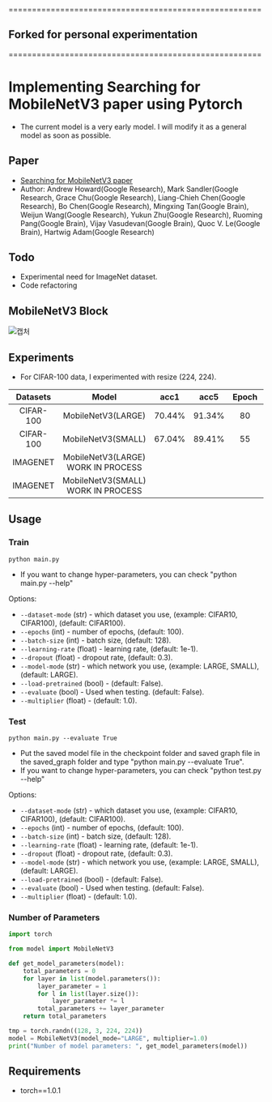 ======================================================
## Forked for personal experimentation
======================================================

# Implementing Searching for MobileNetV3 paper using Pytorch
- The current model is a very early model. I will modify it as a general model as soon as possible.
## Paper
- [Searching for MobileNetV3 paper](https://arxiv.org/abs/1905.02244)
- Author: Andrew Howard(Google Research), Mark Sandler(Google Research, Grace Chu(Google Research), Liang-Chieh Chen(Google Research), Bo Chen(Google Research), Mingxing Tan(Google Brain), Weijun Wang(Google Research), Yukun Zhu(Google Research), Ruoming Pang(Google Brain), Vijay Vasudevan(Google Brain), Quoc V. Le(Google Brain), Hartwig Adam(Google Research)

## Todo
- Experimental need for ImageNet dataset.
- Code refactoring

## MobileNetV3 Block
![캡처](https://user-images.githubusercontent.com/22078438/57360577-6f30d000-71b5-11e9-89a6-24034a3ecdde.PNG)

## Experiments
- For CIFAR-100 data, I experimented with resize (224, 224).<br>

| Datasets | Model | acc1 | acc5 | Epoch  | Parameters
| :---: | :---: | :---: | :---: | :---: | :---: |
CIFAR-100 | MobileNetV3(LARGE) | 70.44% | 91.34% | 80 | 3.99M
CIFAR-100 | MobileNetV3(SMALL) | 67.04% | 89.41% | 55 | 1.7M
IMAGENET | MobileNetV3(LARGE) WORK IN PROCESS | | | | 5.15M
IMAGENET | MobileNetV3(SMALL) WORK IN PROCESS | | | | 2.94M

## Usage

### Train
```
python main.py
```
- If you want to change hyper-parameters, you can check "python main.py --help"

Options:
- `--dataset-mode` (str) - which dataset you use, (example: CIFAR10, CIFAR100), (default: CIFAR100).
- `--epochs` (int) - number of epochs, (default: 100).
- `--batch-size` (int) - batch size, (default: 128).
- `--learning-rate` (float) - learning rate, (default: 1e-1).
- `--dropout` (float) - dropout rate, (default: 0.3).
- `--model-mode` (str) - which network you use, (example: LARGE, SMALL), (default: LARGE).
- `--load-pretrained` (bool) - (default: False).
- `--evaluate` (bool) - Used when testing. (default: False).
- `--multiplier` (float) - (default: 1.0).

### Test
```
python main.py --evaluate True
```
- Put the saved model file in the checkpoint folder and saved graph file in the saved_graph folder and type "python main.py --evaluate True".
- If you want to change hyper-parameters, you can check "python test.py --help"

Options:
- `--dataset-mode` (str) - which dataset you use, (example: CIFAR10, CIFAR100), (default: CIFAR100).
- `--epochs` (int) - number of epochs, (default: 100).
- `--batch-size` (int) - batch size, (default: 128).
- `--learning-rate` (float) - learning rate, (default: 1e-1).
- `--dropout` (float) - dropout rate, (default: 0.3).
- `--model-mode` (str) - which network you use, (example: LARGE, SMALL), (default: LARGE).
- `--load-pretrained` (bool) - (default: False).
- `--evaluate` (bool) - Used when testing. (default: False).
- `--multiplier` (float) - (default: 1.0).

### Number of Parameters
```python
import torch

from model import MobileNetV3

def get_model_parameters(model):
    total_parameters = 0
    for layer in list(model.parameters()):
        layer_parameter = 1
        for l in list(layer.size()):
            layer_parameter *= l
        total_parameters += layer_parameter
    return total_parameters

tmp = torch.randn((128, 3, 224, 224))
model = MobileNetV3(model_mode="LARGE", multiplier=1.0)
print("Number of model parameters: ", get_model_parameters(model))
```

## Requirements
- torch==1.0.1
